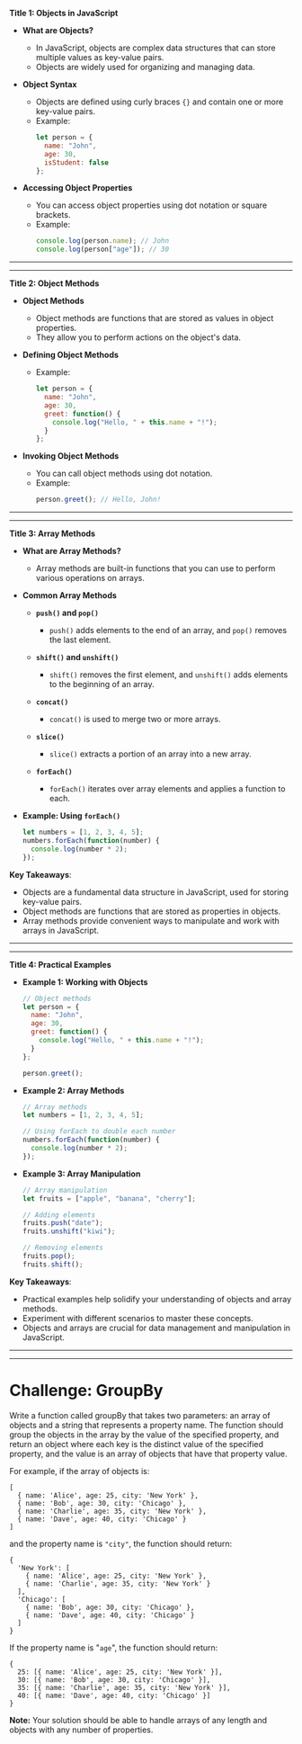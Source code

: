 **Title 1: Objects in JavaScript**

- **What are Objects?**
  - In JavaScript, objects are complex data structures that can store multiple values as key-value pairs.
  - Objects are widely used for organizing and managing data.

- **Object Syntax**
  - Objects are defined using curly braces `{}` and contain one or more key-value pairs.
  - Example:
    ```javascript
    let person = {
      name: "John",
      age: 30,
      isStudent: false
    };
    ```

- **Accessing Object Properties**
  - You can access object properties using dot notation or square brackets.
  - Example:
    ```javascript
    console.log(person.name); // John
    console.log(person["age"]); // 30
    ```

<hr>
<hr>


**Title 2: Object Methods**

- **Object Methods**
  - Object methods are functions that are stored as values in object properties.
  - They allow you to perform actions on the object's data.

- **Defining Object Methods**
  - Example:
    ```javascript
    let person = {
      name: "John",
      age: 30,
      greet: function() {
        console.log("Hello, " + this.name + "!");
      }
    };
    ```

- **Invoking Object Methods**
  - You can call object methods using dot notation.
  - Example:
    ```javascript
    person.greet(); // Hello, John!
    ```

<hr>
<hr>

**Title 3: Array Methods**

- **What are Array Methods?**
  - Array methods are built-in functions that you can use to perform various operations on arrays.

- **Common Array Methods**

  - **`push()` and `pop()`**
    - `push()` adds elements to the end of an array, and `pop()` removes the last element.
    
  - **`shift()` and `unshift()`**
    - `shift()` removes the first element, and `unshift()` adds elements to the beginning of an array.

  - **`concat()`**
    - `concat()` is used to merge two or more arrays.
    
  - **`slice()`**
    - `slice()` extracts a portion of an array into a new array.
    
  - **`forEach()`**
    - `forEach()` iterates over array elements and applies a function to each.

- **Example: Using `forEach()`**

  ```javascript
  let numbers = [1, 2, 3, 4, 5];
  numbers.forEach(function(number) {
    console.log(number * 2);
  });
  ```

**Key Takeaways**:

- Objects are a fundamental data structure in JavaScript, used for storing key-value pairs.
- Object methods are functions that are stored as properties in objects.
- Array methods provide convenient ways to manipulate and work with arrays in JavaScript.

<hr>
<hr>

**Title 4: Practical Examples**

- **Example 1: Working with Objects**

  ```javascript
  // Object methods
  let person = {
    name: "John",
    age: 30,
    greet: function() {
      console.log("Hello, " + this.name + "!");
    }
  };

  person.greet();
  ```

- **Example 2: Array Methods**

  ```javascript
  // Array methods
  let numbers = [1, 2, 3, 4, 5];

  // Using forEach to double each number
  numbers.forEach(function(number) {
    console.log(number * 2);
  });
  ```

- **Example 3: Array Manipulation**

  ```javascript
  // Array manipulation
  let fruits = ["apple", "banana", "cherry"];

  // Adding elements
  fruits.push("date");
  fruits.unshift("kiwi");

  // Removing elements
  fruits.pop();
  fruits.shift();
  ```

**Key Takeaways**:

- Practical examples help solidify your understanding of objects and array methods.
- Experiment with different scenarios to master these concepts.
- Objects and arrays are crucial for data management and manipulation in JavaScript.

<hr>
<hr>

# Challenge: GroupBy

Write a function called groupBy that takes two parameters: an array of objects and a string that represents a property name. The function should group the objects in the array by the value of the specified property, and return an object where each key is the distinct value of the specified property, and the value is an array of objects that have that property value.

For example, if the array of objects is:

```
[
  { name: 'Alice', age: 25, city: 'New York' },
  { name: 'Bob', age: 30, city: 'Chicago' },
  { name: 'Charlie', age: 35, city: 'New York' },
  { name: 'Dave', age: 40, city: 'Chicago' }
]
```
and the property name is `"city"`, the function should return:

```
{
  'New York': [
    { name: 'Alice', age: 25, city: 'New York' },
    { name: 'Charlie', age: 35, city: 'New York' }
  ],
  'Chicago': [
    { name: 'Bob', age: 30, city: 'Chicago' },
    { name: 'Dave', age: 40, city: 'Chicago' }
  ]
}
```
If the property name is "`age`", the function should return:

```
{
  25: [{ name: 'Alice', age: 25, city: 'New York' }],
  30: [{ name: 'Bob', age: 30, city: 'Chicago' }],
  35: [{ name: 'Charlie', age: 35, city: 'New York' }],
  40: [{ name: 'Dave', age: 40, city: 'Chicago' }]
}
```
**Note:** Your solution should be able to handle arrays of any length and objects with any number of properties.

